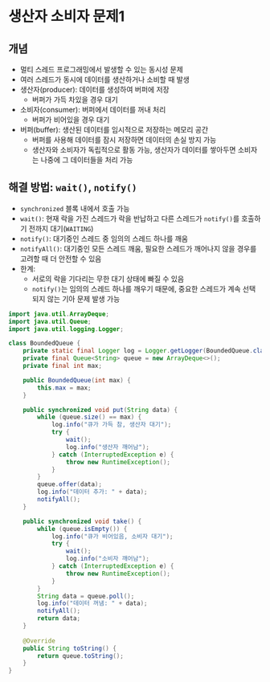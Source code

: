 # 생산자 소비자 문제1
## 개념
- 멀티 스레드 프로그래밍에서 발생할 수 있는 동시성 문제
- 여러 스레드가 동시에 데이터를 생산하거나 소비할 때 발생
- 생산자(producer): 데이터를 생성하여 버퍼에 저장
  - 버퍼가 가득 차있을 경우 대기
- 소비자(consumer): 버퍼에서 데이터를 꺼내 처리
  - 버퍼가 비어있을 경우 대기
- 버퍼(buffer): 생산된 데이터를 임시적으로 저장하는 메모리 공간
  - 버퍼를 사용해 데이터를 잠시 저장하면 데이터의 손실 방지 가능
  - 생산자와 소비자가 독립적으로 활동 가능, 생산자가 데이터를 쌓아두면 소비자는 나중에 그 데이터들을 처리 가능

## 해결 방법: `wait()`, `notify()`
- `synchronized` 블록 내에서 호출 가능
- `wait()`: 현재 락을 가진 스레드가 락을 반납하고 다른 스레드가 `notify()`를 호출하기 전까지 대기(`WAITING`)
- `notify()`: 대기중인 스레드 중 임의의 스레드 하나를 깨움
- `notifyAll()`: 대기중인 모든 스레드 깨움, 필요한 스레드가 깨어나지 않을 경우를 고려할 때 더 안전할 수 있음
- 한계:
  - 서로의 락을 기다리는 무한 대기 상태에 빠질 수 있음
  - `notify()`는 임의의 스레드 하나를 깨우기 때문에, 중요한 스레드가 계속 선택되지 않는 기아 문제 발생 가능

```java
import java.util.ArrayDeque;
import java.util.Queue;
import java.util.logging.Logger;

class BoundedQueue {
    private static final Logger log = Logger.getLogger(BoundedQueue.class.getName());
    private final Queue<String> queue = new ArrayDeque<>();
    private final int max;

    public BoundedQueue(int max) {
        this.max = max;
    }

    public synchronized void put(String data) {
        while (queue.size() == max) {
            log.info("큐가 가득 참, 생산자 대기");
            try {
                wait();
                log.info("생산자 깨어남");
            } catch (InterruptedException e) {
                throw new RuntimeException();
            }
        }
        queue.offer(data);
        log.info("데이터 추가: " + data);
        notifyAll();
    }

    public synchronized void take() {
        while (queue.isEmpty()) {
            log.info("큐가 비어있음, 소비자 대기");
            try {
                wait();
                log.info("소비자 깨어남");
            } catch (InterruptedException e) {
                throw new RuntimeException();
            }
        }
        String data = queue.poll();
        log.info("데이터 꺼냄: " + data);
        notifyAll();
        return data;
    }
    
    @Override
    public String toString() {
        return queue.toString();
    }
}
```